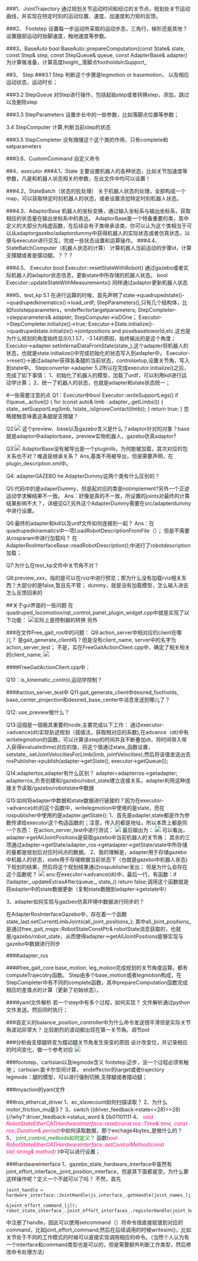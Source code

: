  ###1、JointTrajectory
通过规划关节运动时间和经过的关节点，规划处关节运动曲线，并实现在特定时刻的运动位置、速度、加速度和力矩的反馈。

###2、 Footstep
设置每一步运动所采取的运动步态，三角行，梯形还是其他？设置腿部运动时抬脚速度，触地速度等参数。

###3、BaseAuto
bool BaseAuto::prepareComputation(const State& state, const Step& step, const StepQueue& queue, const AdapterBase& adapter)
为计算做准备，计算高度height_,落脚点footholdsInSupport_

##3、 Step
###3.1 Step
判断这个步骤是legmotion or basemotion， 以及相应运动状态，运动时长；

###3.2 StepQueue
对Step进行操作，包括起始step或者转换step，添加，跳过以及删除step

###3.3 StepParameters
设置步长中的一些参数，比如落脚点位置等参数；

3.4 StepComputer
计算,判断当前step的状态

###3.5 StepCompleter
没有搞懂这个这个类的作用，只有complete和setparameters

###3.6、CustomCommand
自定义命令

##4、executor
###4.1、State
主要设置机器人的各种状态，比如关节加速度等参数，凡是和机器人状态相关的参数，在此文件中均可以设置！

###4.2、StateBatch（状态的批处理）
关于机器人状态的处理，全部构成一个map，可以获取特定时刻机器人的状态，或者设置添加特定时刻机器人状态。

###4.3、AdaptorBase
机器人的坐标变换，通过输入坐标系与输出坐标系，获取相应的状态量在输出坐标系中的表达。
AdaptorBase是一个特备重要的类，其中定义的大部分为纯虚函数，在后续会有子类继承该类，你可以认为这个类相当于可以从adaptorgazebo/adaptordummy中获得机器人的实际状态或者仿真状态，以便与executor进行交互，完成一些状态设置和运算操作。
###4.4、StateBatchComputer（机器人状态的计算）
计算机器人当前运动的步骤id，计算支撑腿或者是摆动腿。？？？

###4.5、 Executor
bool Executor::resetStateWithRobot() 通过gazebo或者实际机器人的adaptor状态信息，更新state中所存储的机器人状态。
bool Executor::updateStateWithMeasurements() 同样通过adaptor更新机器人状态

###5、test_kp
5.1 在进行运算的时候，首先声明了state->quadrupedstate()->quadrupedkinematics()->load_urdf;
StepParameters(),只有几个结构体，比如footstepparameters，endeffectortargetparameters;
StepCompleter->stepparameters& adapter;
StepComputer->isDOne；
Executor->StepCompleter.initialize()->true;
Executor->State.initialize()->quadrupedstate.initialize()->jointpositions and posebasetoworld,etc.这也是为什么规划的角度始终显示0,1.57，-3.14的原因，始终输出的是这个角度；
Executor->adapter.setInternalDataFromState(state_),这个adapter将机器人的状态，也就是state.initialize()中完成初始化的状态写入到adapter中。
Executor->reset()->通过adapter获得各条腿的当前状态，controlsetup,设置关节角，写入到state中。
Stepconverter->adapter
5.2所以在完成executor.initialize()之后，完成了如下事情：
1、初始化了机器人的模型，加载了urdf，可以利用kdl进行运动学计算；
2、统一了机器人的状态，也就是adapter和state状态统一；

#一些需要注意的点
Q1：Executor中bool Executor::writeSupportLegs()
if (!queue_.active()) {
    for (const auto& limb : adapter_.getLimbs()) {
      state_.setSupportLeg(limb, !state_.isIgnoreContact(limb));
    }
    return true;
  }
忽略接触意味着这条腿是支撑腿？

Q2:![](assets/code-a8263afb.png)
这个preview、base以及gazebo含义是什么？adaptor针对的对象？base就是adaptor中adaptorbase，preview实物机器人，gazebo仿真adaptor?

Q3:![](assets/code-7cfdad83.png)
AdaptorBase没有被导出是一个pluginlib，为何能被加载，其次对应的包关系也不对？难道是继承关系？
Ans,基类不用被导出，但是需要声明，在plugin_description.xml中。

Q4: adapterGAZEBO he AdapterDummy这两个类有什么区别的？

Q5:代码中的是adaperDummy，但是起对应的类是notimplement?另外一个正逆运动学求解结果不一致。
Ans：好像是真的不一致，所设置的joints对最终的计算结果影响不大？，详细见Q7,另外这个AdapterDummy需要在src/adapterdummy中进行设置。

Q6:最终的adapter和kdl以及urdf文件如何连接到一起？
Ans：在quadrupedkinematics中一项LoadRobotDescriptionFromFile（）；
但是不需要从rosparam中进行加载吗？
在AdapterRosInterfaceBase::readRobotDescription();中进行了robotdescription加载；

Q7:为什么在test_kp文件中关节角不对？

Q8:preview_xxx，指的是可以在rviz中进行预览；那为什么没有加载rviz相关东西？大部分的是false,暂且先不管；
dummy，就是没有加载模型，怎么输入进去怎么反馈回来的

##关于gui界面的一些问题
在quadruped_locomotion/rqt_control_panel_plugin_widget.cpp中就是实现了以下功能：
![](assets/code-f53c8205.png)实际上是控制器的转换
另外

###在文件Free_gait_ros中的问题：
Q9:action_server中相对应的client在哪儿？
是gait_generate_client吗？但是没有client_name, server中的名字为action_server_test；
不是，实在FreeGaitActionClient.cpp中，确定了相关相关的client_name;
![](assets/code-78f2da3b.png)

####FreeGaitActionClient.cpp中：

Q10：is_kinematic_control,运动学控制？

####action_server_test中
Q11:gait_generate_client中desired_footholds, base_center_projection和desired_base_center中消息发送到哪儿了？

Q12: use_preview做什么？

Q13:這個是一個极其重要的node,主要完成以下工作：
通过executor->advance(dt)实现轨迹规划（插值法，获取相对应的系数),在advance（dt)中有writelegmotion的函数，可以计算该step的时间并且不断叠加dt，将时间带入带入获得evaluate(time)对应的值，将这个值通过state_函数设置，setstate_.setJointVelocitiesForLimb(limb, jointVelocities);然后将该值发送出去rosPublisher->publish(adapter->getState(), executor->getQueue());

Q14:adaptertos,adapter有什么区别？
adapter=adapterros->getadapter;
adapterros_负责创建和/gazebo/robot_state建立连接关系，adapter利用这种连接关节读取/gazebo/robotstate中数据

Q15:如何将adapter中数据和state数据进行链接的？因为在executor->advance(dt)的这个函数中，writelegmotion中使用的是state，而在rospublisher中使用的是adapter.getState();
1、首先是adapter,state都是作为参数传递给executor这个构造函数的；注意，传入的都是地址，所以本质上都是同一个东西：
在action_server_test中进行测试：
![](assets/code-5afeac9a.png)
最后输出为：
![](assets/code-fd7a6686.png)
可以看出，adapter->getAllJointPositions是获取gazebo中当前机器人的关节角；
其余的三项通过adapter->getState/adapter_ros->getadapter->getState/state中所存储的量都是规划后对应时间点的数据。
2、我的理解是，adapter用于存储gazebo中机器人的状态，state用于存储根据当前状态下（也就是gazebo中机器人状态)下规划的结果，然后将这个规划结果通过rospublisher发出；
但是为什么会存在这个函数呢？
![](assets/code-6e6a51a0.png)
ans:在executor->advance(dt)中，最后一行，有函数：if (!adapter_.updateExtrasAfter(queue_, state_)) return false;调用这个函数就是将adapter中的state数据更新（复制state数据到adapter->getstate中）

3、adapter如何实现与gazbeo仿真环境中数据进行同步的？

在AdapterRosInterfaceGazebo中，存在着一个函数state_last.setCurrentLimbJoints(all_joint_positions_);
其中all_joint_positions_是通过free_gait_msgs::RobotStateConstPtr& robotState消息获取的，也就是/gazebo/robot_state，从而使得adapter->getAllJointPositions能够实现与gazebo中数据进行同步

####adapter_ros

####free_gait_core
base_motion, leg_motion完成规划的关节角度运算。都有computeTrajecotry函数。
Step由多个base_motion或者legmotion构成，在StepCompleter中有不同的complete函数，其中prepareComputation函数完成相应的差值点的计算（更新了初始状态）。

####yaml文件解析
若一个step中有多个过程，如何实现？
文件解析通过python文件发送。然后同时执行；

###自定义的balance_position_controller中为什么命令发送很平滑但是实际关节角波动非常大？
比较剧烈的波动都出现在第一关节角。调节pid

###分析由支撑腿转变为摆动腿关节角发生突变的原因
设计改变位，并记录相应的时间变化，做一个参考对应
![](assets/code-919c5257.png)

###footstep、cartisian以及legmode含义
footstep:迈步，没一个过程必须有触地；
cartisian:笛卡尔空间计算， endeffector的target或者trajectory
legmode：腿的模型，可以进行强制切换,支撑腿或者摆动腿；

###myaction的yaml文件

###ros_ethercat_driver
1、ec_slavecount如何扫描读取？
2、为什么motor_friction_mu是3？
3、switch ((driver_feedback->state<<28)>>28) {//why?
  driver_feedback->status_word & 0b01101111
4、<font color=#FF0080 > *void RobotStateEtherCATHardwareInterface::read(const ros::Time& time, const ros::Duration& period)*</font>中如何读取数据，那个exchage4bytes_是做什么的？
5、<font color=#00800 > joint_control_methods如何定义？</font>
函数<font color=#FF0088 >*bool  RobotStateEtherCATHardwareInterface::setControlMethod(const std::string& method)*</font> )中可以进行设置；

###hardwareinterface
1、gazebo_state_hardware_interface中虽然有joint_effort_interface_,joint_position_interface，但是其下面都是空，为什么要这样操作呢？定义一个不就可以了吗？
不然，首先
```
joint_handle = hardware_interface::JointHandle(js_interface_.getHandle(joint_names_[j]),
                                                     &joint_effort_command_[j]);
robot_state_interface_.joint_effort_interfaces_.registerHandle(joint_handle);
```
中注册了handle，因此可以使用setcommand（）将命令值直接赋值到对应的command，比如joint_effort_command;然后在后续调用的时候writesim()，比如关节处于不同的工作模式的时候可以直接实现调用相应的命令。（当然个人认为有一个interface和command类型也是可以的，但是需要额外判断工作类型，然后修改命令处理方法）
